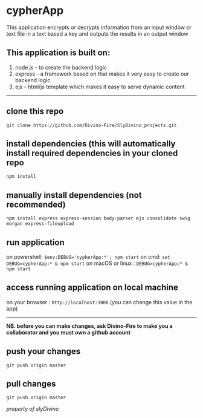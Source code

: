 # cypherApp

This application encrypts or decrypts information from an input window or text file in a text based a key
and outputs the results in an output window

## This application is built on:
 1. node js - to create the backend logic
 2. express - a framework based on that makes it very easy to create our backend logic
 3. ejs - html/js template which makes it easy to serve dynamic content

 ---

## clone this repo
```
git clone https://github.com/Divino-Fire/SlyDivino_projects.git

```
## install dependencies (this will automatically install required dependencies in your cloned repo
```
npm install

```
## manually install dependencies (not recommended)
```
npm install express express-session body-parser ejs consolidate swig morgan express-fileupload

```

## run application
on powershell: `$env:DEBUG='cypherApp:*'; npm start` 
on cmd: `set DEBUG=cypherApp:* & npm start`
on macOS or linux : `DEBUG=cypherApp:* & npm start`

## access running application on local machine
on your browser : `http://localhost:3000` (you can change this value in the app)

---

**NB. before you can make changes, ask Divino-Fire to make you a collaborator and you must own a github account**

## push your changes
```
git push origin master

```
## pull changes
```
git push origin master

```



*property of slyDivino*